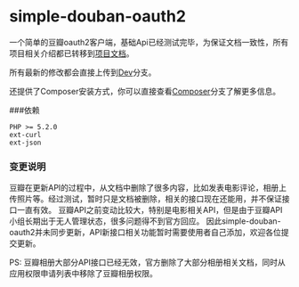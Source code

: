 simple-douban-oauth2
====================

一个简单的豆瓣oauth2客户端，基础Api已经测试完毕，为保证文档一致性，所有项目相关介绍都已转移到[项目文档](http://zither.github.com/simple-douban-oauth2)。

所有最新的修改都会直接上传到[Dev](https://github.com/zither/simple-douban-oauth2/tree/dev)分支。

还提供了Composer安装方式，你可以直接查看[Composer](https://github.com/zither/simple-douban-oauth2/tree/composer)分支了解更多信息。

###依赖

    PHP >= 5.2.0
    ext-curl
    ext-json

### 变更说明

豆瓣在更新API的过程中，从文档中删除了很多内容，比如发表电影评论，相册上传照片等。经过测试，暂时只是文档被删除，相关的接口现在还能用，并不保证接口一直有效。
豆瓣API之前变动比较大，特别是电影相关API，但是由于豆瓣API小组长期出于无人管理状态，很多问题得不到官方回应。
因此simple-douban-oauth2并未同步更新，API新接口相关功能暂时需要使用者自己添加，欢迎各位提交更新。

PS: 豆瓣相册大部分API接口已经无效，官方删除了大部分相册相关文档，同时从应用权限申请列表中移除了豆瓣相册权限。

